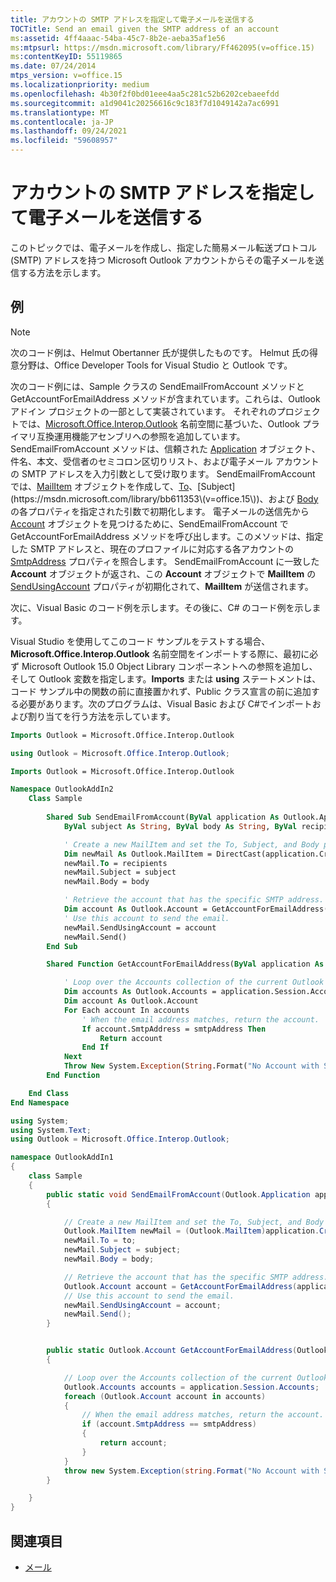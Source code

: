 ```yaml
---
title: アカウントの SMTP アドレスを指定して電子メールを送信する
TOCTitle: Send an email given the SMTP address of an account
ms:assetid: 4ff4aaac-54ba-45c7-8b2e-aeba35af1e56
ms:mtpsurl: https://msdn.microsoft.com/library/Ff462095(v=office.15)
ms:contentKeyID: 55119865
ms.date: 07/24/2014
mtps_version: v=office.15
ms.localizationpriority: medium
ms.openlocfilehash: 4b30f2f0bd01eee4aa5c281c52b6202cebaeefdd
ms.sourcegitcommit: a1d9041c20256616c9c183f7d1049142a7ac6991
ms.translationtype: MT
ms.contentlocale: ja-JP
ms.lasthandoff: 09/24/2021
ms.locfileid: "59608957"
---
```

# <a name="send-an-email-given-the-smtp-address-of-an-account"></a>アカウントの SMTP アドレスを指定して電子メールを送信する

このトピックでは、電子メールを作成し、指定した簡易メール転送プロトコル (SMTP) アドレスを持つ Microsoft Outlook アカウントからその電子メールを送信する方法を示します。

## <a name="example"></a>例

> [!NOTE] 
> 次のコード例は、Helmut Obertanner 氏が提供したものです。 Helmut 氏の得意分野は、Office Developer Tools for Visual Studio と Outlook です。 


次のコード例には、Sample クラスの SendEmailFromAccount メソッドと GetAccountForEmailAddress メソッドが含まれています。これらは、Outlook アドイン プロジェクトの一部として実装されています。 それぞれのプロジェクトでは、[Microsoft.Office.Interop.Outlook](https://msdn.microsoft.com/library/bb610835\(v=office.15\)) 名前空間に基づいた、Outlook プライマリ互換運用機能アセンブリへの参照を追加しています。 SendEmailFromAccount メソッドは、信頼された [Application](https://msdn.microsoft.com/library/bb646615\(v=office.15\)) オブジェクト、件名、本文、受信者のセミコロン区切りリスト、および電子メール アカウントの SMTP アドレスを入力引数として受け取ります。 SendEmailFromAccount では、[MailItem](https://msdn.microsoft.com/library/bb643865\(v=office.15\)) オブジェクトを作成して、[To](https://msdn.microsoft.com/library/bb624372\(v=office.15\))、[Subject](https://msdn.microsoft.com/library/bb611353\(v=office.15\))、および [Body](https://msdn.microsoft.com/library/bb646600\(v=office.15\)) の各プロパティを指定された引数で初期化します。 電子メールの送信先から [Account](https://msdn.microsoft.com/library/bb645103\(v=office.15\)) オブジェクトを見つけるために、SendEmailFromAccount で GetAccountForEmailAddress メソッドを呼び出します。このメソッドは、指定した SMTP アドレスと、現在のプロファイルに対応する各アカウントの [SmtpAddress](https://msdn.microsoft.com/library/bb623516\(v=office.15\)) プロパティを照合します。 SendEmailFromAccount に一致した **Account** オブジェクトが返され、この **Account** オブジェクトで **MailItem** の [SendUsingAccount](https://msdn.microsoft.com/library/bb623679\(v=office.15\)) プロパティが初期化されて、**MailItem** が送信されます。

次に、Visual Basic のコード例を示します。その後に、C\# のコード例を示します。

Visual Studio を使用してこのコード サンプルをテストする場合、**Microsoft.Office.Interop.Outlook** 名前空間をインポートする際に、最初に必ず Microsoft Outlook 15.0 Object Library コンポーネントへの参照を追加し、そして Outlook 変数を指定します。**Imports** または **using** ステートメントは、コード サンプル中の関数の前に直接置かれず、Public クラス宣言の前に追加する必要があります。次のプログラムは、Visual Basic および C\#でインポートおよび割り当てを行う方法を示しています。

```vb
Imports Outlook = Microsoft.Office.Interop.Outlook
```


```csharp
using Outlook = Microsoft.Office.Interop.Outlook;
```


```vb
Imports Outlook = Microsoft.Office.Interop.Outlook

Namespace OutlookAddIn2
    Class Sample
        
        Shared Sub SendEmailFromAccount(ByVal application As Outlook.Application, _
            ByVal subject As String, ByVal body As String, ByVal recipients As String, ByVal smtpAddress As String)

            ' Create a new MailItem and set the To, Subject, and Body properties.
            Dim newMail As Outlook.MailItem = DirectCast(application.CreateItem(Outlook.OlItemType.olMailItem), Outlook.MailItem)
            newMail.To = recipients
            newMail.Subject = subject
            newMail.Body = body

            ' Retrieve the account that has the specific SMTP address.
            Dim account As Outlook.Account = GetAccountForEmailAddress(application, smtpAddress)
            ' Use this account to send the email.
            newMail.SendUsingAccount = account
            newMail.Send()
        End Sub

        Shared Function GetAccountForEmailAddress(ByVal application As Outlook.Application, ByVal smtpAddress As String) As Outlook.Account

            ' Loop over the Accounts collection of the current Outlook session.
            Dim accounts As Outlook.Accounts = application.Session.Accounts
            Dim account As Outlook.Account
            For Each account In accounts
                ' When the email address matches, return the account.
                If account.SmtpAddress = smtpAddress Then
                    Return account
                End If
            Next
            Throw New System.Exception(String.Format("No Account with SmtpAddress: {0} exists!", smtpAddress))
        End Function

    End Class
End Namespace
```


```csharp
using System;
using System.Text;
using Outlook = Microsoft.Office.Interop.Outlook;

namespace OutlookAddIn1
{
    class Sample
    {
        public static void SendEmailFromAccount(Outlook.Application application, string subject, string body, string to, string smtpAddress)
        {

            // Create a new MailItem and set the To, Subject, and Body properties.
            Outlook.MailItem newMail = (Outlook.MailItem)application.CreateItem(Outlook.OlItemType.olMailItem);
            newMail.To = to;
            newMail.Subject = subject;
            newMail.Body = body;

            // Retrieve the account that has the specific SMTP address.
            Outlook.Account account = GetAccountForEmailAddress(application, smtpAddress);
            // Use this account to send the email.
            newMail.SendUsingAccount = account;
            newMail.Send();
        }


        public static Outlook.Account GetAccountForEmailAddress(Outlook.Application application, string smtpAddress)
        {

            // Loop over the Accounts collection of the current Outlook session.
            Outlook.Accounts accounts = application.Session.Accounts;
            foreach (Outlook.Account account in accounts)
            {
                // When the email address matches, return the account.
                if (account.SmtpAddress == smtpAddress)
                {
                    return account;
                }
            }
            throw new System.Exception(string.Format("No Account with SmtpAddress: {0} exists!", smtpAddress));
        }

    }
}
```

## <a name="see-also"></a>関連項目

- [メール](mail.md)

